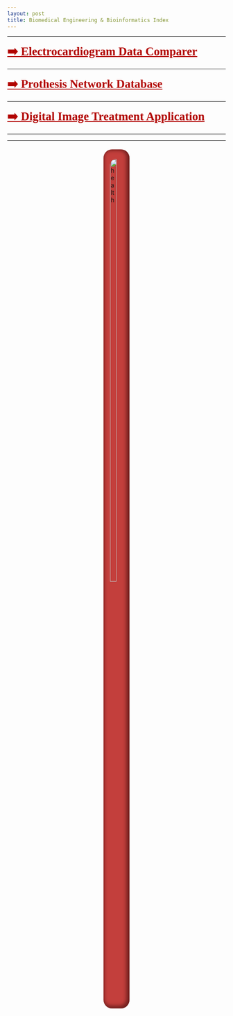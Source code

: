 ```yaml
---
layout: post
title: Biomedical Engineering & Bioinformatics Index 
---
```

*****
 <a href="/projects/Biomedic/EcgComparer" style="
    font-size: 27px;
    font-weight: 600;
    font-family: serif;
	color: #b20400;
"> ➡️ Electrocardiogram Data Comparer </a>

*****
<a href="/code/java/BasesDeDatosProtesis" style="
    font-size: 27px;
    font-weight: 600;
    font-family: serif;
	color: #b20400;
"> ➡️ Prothesis Network Database </a>

*****

 <a href="/projects/Biomedic/Tdi_project" style="
    font-size: 27px;
    font-weight: 600;
    font-family: serif;
	color: #b20400;
"> ➡️ Digital Image Treatment Application</a>

*****
*****
<div style="
    background-color: darkred;
    border-radius: 20px;
    background-color: #b20400c2;
    box-shadow: inset -3px -2px 8px 4px #25040487;
    padding-bottom: 10px;
    padding-top: 2px;
    width: fit-content;
    margin-right: auto;
    margin-left: auto;
    margin-top: 20px;
">
<img src="/images/Health.png" alt="health" title="health" width="50%" style="
    display: block;
    margin-left: auto;
    margin-right: auto;
    margin-top: inherit;
    border-radius: 15px;
">
</div>
